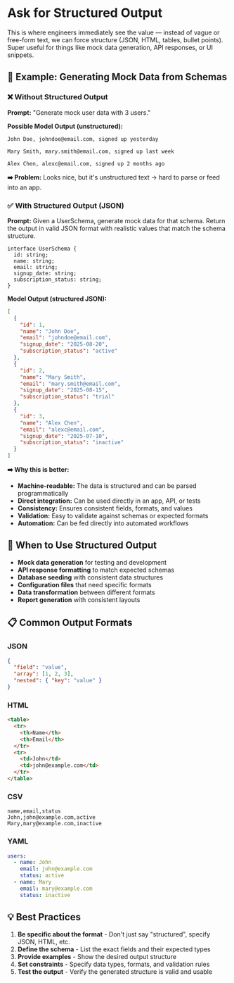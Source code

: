 # Ask for Structured Output

This is where engineers immediately see the value — instead of vague or free-form text, we can force structure (JSON, HTML, tables, bullet points). Super useful for things like mock data generation, API responses, or UI snippets.

## 🔹 Example: Generating Mock Data from Schemas

### ❌ Without Structured Output

**Prompt:**
"Generate mock user data with 3 users."

**Possible Model Output (unstructured):**

```
John Doe, johndoe@email.com, signed up yesterday

Mary Smith, mary.smith@email.com, signed up last week

Alex Chen, alexc@email.com, signed up 2 months ago
```

**➡️ Problem:** Looks nice, but it's unstructured text → hard to parse or feed into an app.

### ✅ With Structured Output (JSON)

**Prompt:**
Given a UserSchema, generate mock data for that schema. Return the output in valid JSON format with realistic values that match the schema structure.

```
interface UserSchema {
  id: string;
  name: string;
  email: string;
  signup_date: string;
  subscription_status: string;
}
```

**Model Output (structured JSON):**

```json
[
  {
    "id": 1,
    "name": "John Doe",
    "email": "johndoe@email.com",
    "signup_date": "2025-08-20",
    "subscription_status": "active"
  },
  {
    "id": 2,
    "name": "Mary Smith",
    "email": "mary.smith@email.com",
    "signup_date": "2025-08-15",
    "subscription_status": "trial"
  },
  {
    "id": 3,
    "name": "Alex Chen",
    "email": "alexc@email.com",
    "signup_date": "2025-07-10",
    "subscription_status": "inactive"
  }
]
```

**➡️ Why this is better:**

- **Machine-readable:** The data is structured and can be parsed programmatically
- **Direct integration:** Can be used directly in an app, API, or tests
- **Consistency:** Ensures consistent fields, formats, and values
- **Validation:** Easy to validate against schemas or expected formats
- **Automation:** Can be fed directly into automated workflows

## 🎯 When to Use Structured Output

- **Mock data generation** for testing and development
- **API response formatting** to match expected schemas
- **Database seeding** with consistent data structures
- **Configuration files** that need specific formats
- **Data transformation** between different formats
- **Report generation** with consistent layouts

## 📋 Common Output Formats

### JSON

```json
{
  "field": "value",
  "array": [1, 2, 3],
  "nested": { "key": "value" }
}
```

### HTML

```html
<table>
  <tr>
    <th>Name</th>
    <th>Email</th>
  </tr>
  <tr>
    <td>John</td>
    <td>john@example.com</td>
  </tr>
</table>
```

### CSV

```csv
name,email,status
John,john@example.com,active
Mary,mary@example.com,inactive
```

### YAML

```yaml
users:
  - name: John
    email: john@example.com
    status: active
  - name: Mary
    email: mary@example.com
    status: inactive
```

## 💡 Best Practices

1. **Be specific about the format** - Don't just say "structured", specify JSON, HTML, etc.
2. **Define the schema** - List the exact fields and their expected types
3. **Provide examples** - Show the desired output structure
4. **Set constraints** - Specify data types, formats, and validation rules
5. **Test the output** - Verify the generated structure is valid and usable
